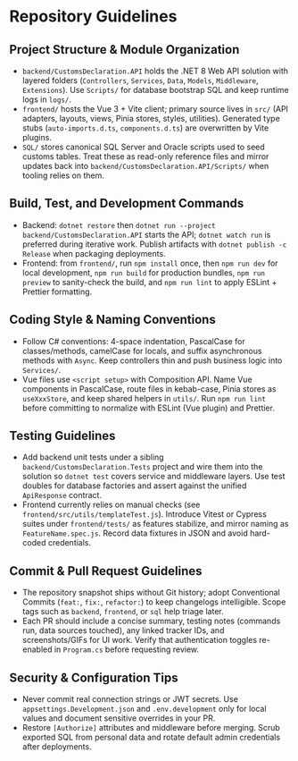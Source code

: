 ﻿# Repository Guidelines

## Project Structure & Module Organization
- `backend/CustomsDeclaration.API` holds the .NET 8 Web API solution with layered folders (`Controllers`, `Services`, `Data`, `Models`, `Middleware`, `Extensions`). Use `Scripts/` for database bootstrap SQL and keep runtime logs in `logs/`.
- `frontend/` hosts the Vue 3 + Vite client; primary source lives in `src/` (API adapters, layouts, views, Pinia stores, styles, utilities). Generated type stubs (`auto-imports.d.ts`, `components.d.ts`) are overwritten by Vite plugins.
- `SQL/` stores canonical SQL Server and Oracle scripts used to seed customs tables. Treat these as read-only reference files and mirror updates back into `backend/CustomsDeclaration.API/Scripts/` when tooling relies on them.

## Build, Test, and Development Commands
- Backend: `dotnet restore` then `dotnet run --project backend/CustomsDeclaration.API` starts the API; `dotnet watch run` is preferred during iterative work. Publish artifacts with `dotnet publish -c Release` when packaging deployments.
- Frontend: from `frontend/`, run `npm install` once, then `npm run dev` for local development, `npm run build` for production bundles, `npm run preview` to sanity-check the build, and `npm run lint` to apply ESLint + Prettier formatting.

## Coding Style & Naming Conventions
- Follow C# conventions: 4-space indentation, PascalCase for classes/methods, camelCase for locals, and suffix asynchronous methods with `Async`. Keep controllers thin and push business logic into `Services/`.
- Vue files use `<script setup>` with Composition API. Name Vue components in PascalCase, route files in kebab-case, Pinia stores as `useXxxStore`, and keep shared helpers in `utils/`. Run `npm run lint` before committing to normalize with ESLint (Vue plugin) and Prettier.

## Testing Guidelines
- Add backend unit tests under a sibling `backend/CustomsDeclaration.Tests` project and wire them into the solution so `dotnet test` covers service and middleware layers. Use test doubles for database factories and assert against the unified `ApiResponse` contract.
- Frontend currently relies on manual checks (see `frontend/src/utils/templateTest.js`). Introduce Vitest or Cypress suites under `frontend/tests/` as features stabilize, and mirror naming as `FeatureName.spec.js`. Record data fixtures in JSON and avoid hard-coded credentials.

## Commit & Pull Request Guidelines
- The repository snapshot ships without Git history; adopt Conventional Commits (`feat:`, `fix:`, `refactor:`) to keep changelogs intelligible. Scope tags such as `backend`, `frontend`, or `sql` help triage later.
- Each PR should include a concise summary, testing notes (commands run, data sources touched), any linked tracker IDs, and screenshots/GIFs for UI work. Verify that authentication toggles re-enabled in `Program.cs` before requesting review.

## Security & Configuration Tips
- Never commit real connection strings or JWT secrets. Use `appsettings.Development.json` and `.env.development` only for local values and document sensitive overrides in your PR.
- Restore `[Authorize]` attributes and middleware before merging. Scrub exported SQL from personal data and rotate default admin credentials after deployments.

